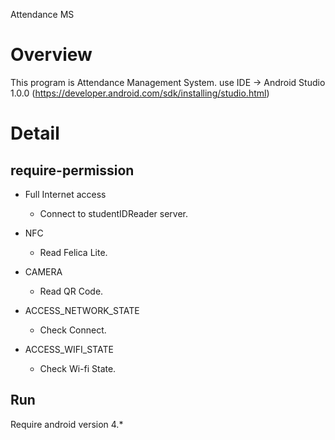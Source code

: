 Attendance MS
  
Overview  
============  
This program is Attendance Management System.
use IDE -> Android Studio 1.0.0  (https://developer.android.com/sdk/installing/studio.html)
  
Detail  
============  
## require-permission  
* Full Internet access  
    * Connect to studentIDReader server.

* NFC
    * Read Felica Lite.

* CAMERA
    * Read QR Code.

* ACCESS_NETWORK_STATE
    * Check Connect.

* ACCESS_WIFI_STATE
    * Check Wi-fi State.

## Run  
Require android version 4.*
